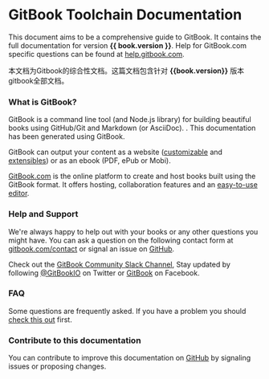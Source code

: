 # GitBook Toolchain Documentation

This document aims to be a comprehensive guide to GitBook. It contains the full documentation for version **{{ book.version }}**. Help for GitBook.com specific questions can be found at [help.gitbook.com](https://help.gitbook.com).

本文档为Gitbook的综合性文档。这篇文档包含针对 **{{book.version}}** 版本gitbook全部文档。


### What is GitBook?

GitBook is a command line tool (and Node.js library) for building beautiful books using GitHub/Git and Markdown (or AsciiDoc). . This documentation has been generated using GitBook.

GitBook can output your content as a website ([customizable](themes/README.md) and [extensibles](plugins/README.md)) or as an ebook (PDF, ePub or Mobi).

[GitBook.com](https://www.gitbook.com) is the online platform to create and host books built using the GitBook format. It offers hosting, collaboration features and an [easy-to-use editor](https://www.gitbook.com/editor).

### Help and Support

We're always happy to help out with your books or any other questions you might have. You can ask a question on the following contact form at [gitbook.com/contact](https://www.gitbook.com/contact) or signal an issue on [GitHub](https://github.com/GitbookIO/gitbook).

Check out the [GitBook Community Slack Channel](https://slack.gitbook.com), Stay updated by following [@GitBookIO](https://twitter.com/GitBookIO) on Twitter or [GitBook](https://www.facebook.com/gitbookcom) on Facebook.

### FAQ

Some questions are frequently asked. If you have a problem you should [check this out](faq.md) first.

### Contribute to this documentation

You can contribute to improve this documentation on [GitHub](https://github.com/GitbookIO/gitbook) by signaling issues or proposing changes.
